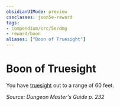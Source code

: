 ```yaml
---
obsidianUIMode: preview
cssclasses: json5e-reward
tags:
- compendium/src/5e/dmg
- reward/boon
aliases: ["Boon of Truesight"]
---
```

# Boon of Truesight

You have [truesight](/3-Mechanics/CLI/rules/senses.md#truesight) out to a range of 60 feet.

*Source: Dungeon Master's Guide p. 232*